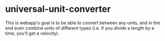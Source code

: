 # universal-unit-converter
This is webapp's goal is to be able to convert between any units, and in the end even combine units of different types (i.e. if you divide a length by a time, you'll get a velocity).
